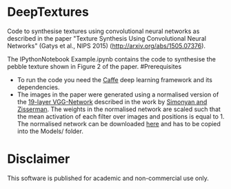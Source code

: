 # DeepTextures
Code to synthesise textures using convolutional neural networks as described in the paper "Texture Synthesis Using Convolutional Neural Networks" (Gatys et al., NIPS 2015) (http://arxiv.org/abs/1505.07376).

The IPythonNotebook Example.ipynb contains the code to synthesise the pebble texture shown in Figure 2 of the paper.
#Prerequisites
* To run the code you need the [Caffe](https://github.com/BVLC/caffe) deep learning framework and its dependencies.
* The images in the paper were generated using a normalised version of the [19-layer VGG-Network](http://www.robots.ox.ac.uk/~vgg/research/very_deep/)
described in the work by [Simonyan and Zisserman](http://arxiv.org/abs/1409.1556). The weights in the normalised network are scaled
such that the mean activation of each filter over images and positions is equal to 1.
The normalised network can be downloaded [here](www.bethgelab.org) and has to be copied into the Models/ folder.

# Disclaimer
This software is published for academic and non-commercial use only. 
